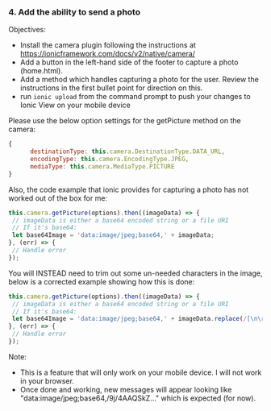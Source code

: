### 4. Add the ability to send a photo

Objectives:
- Install the camera plugin following the instructions at https://ionicframework.com/docs/v2/native/camera/
- Add a button in the left-hand side of the footer to capture a photo (home.html).
- Add a method which handles capturing a photo for the user.  Review the instructions in the first
  bullet point for direction on this.
- run `ionic upload` from the command prompt to push your changes to Ionic View on your mobile device 


Please use the below option settings for the getPicture method on the camera:
```javascript
{
      destinationType: this.camera.DestinationType.DATA_URL,
      encodingType: this.camera.EncodingType.JPEG,
      mediaType: this.camera.MediaType.PICTURE
}
```

Also, the code example that ionic provides for capturing a photo has not worked out of the box for me:
```ts
this.camera.getPicture(options).then((imageData) => {
 // imageData is either a base64 encoded string or a file URI
 // If it's base64:
 let base64Image = 'data:image/jpeg;base64,' + imageData;
}, (err) => {
 // Handle error
});
```

You will INSTEAD need to trim out some un-needed characters in the image, below is a corrected example showing how this is done:
```ts
this.camera.getPicture(options).then((imageData) => {
 // imageData is either a base64 encoded string or a file URI
 // If it's base64:
 let base64Image = 'data:image/jpeg;base64,' + imageData.replace(/[\n\r]/g, '');
}, (err) => {
 // Handle error
});
```

Note:
- This is a feature that will only work on your mobile device.  I will not work in your browser.
- Once done and working, new messages will appear looking like "data:image/jpeg;base64,/9j/4AAQSkZ..." which is expected (for now).

